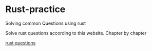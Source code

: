 # Rust-practice
Solving common Questions using rust 


Solve rust questions according to this website. Chapter by chapter

[rust questions](https://rust-unofficial.github.io/rust-practise-questions/about.html)
